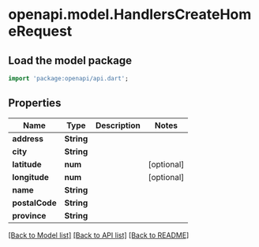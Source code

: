# openapi.model.HandlersCreateHomeRequest

## Load the model package
```dart
import 'package:openapi/api.dart';
```

## Properties
Name | Type | Description | Notes
------------ | ------------- | ------------- | -------------
**address** | **String** |  | 
**city** | **String** |  | 
**latitude** | **num** |  | [optional] 
**longitude** | **num** |  | [optional] 
**name** | **String** |  | 
**postalCode** | **String** |  | 
**province** | **String** |  | 

[[Back to Model list]](../README.md#documentation-for-models) [[Back to API list]](../README.md#documentation-for-api-endpoints) [[Back to README]](../README.md)


